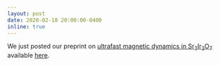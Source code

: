 ```yaml
---
layout: post
date: 2020-02-18 20:00:00-0400
inline: true
---
```


We just posted our preprint on [ultrafast magnetic dynamics in Sr<sub>3</sub>Ir<sub>2</sub>O<sub>7</sub>](/publications/#mazzone2020trapped) available [here](https://arxiv.org/abs/2002.07301).
